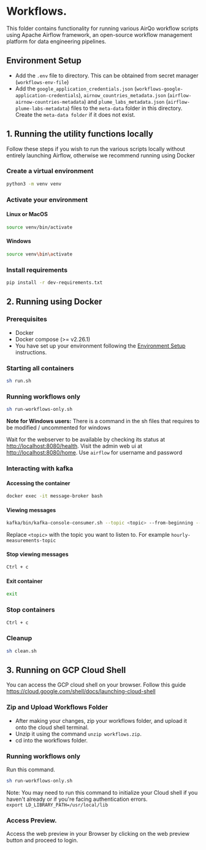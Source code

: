 # Workflows.

This folder contains functionality for running various AirQo workflow scripts using Apache Airflow framework, an open-source workflow management platform for data
engineering pipelines.

## Environment Setup

- Add the `.env` file to directory. This can be obtained from secret manager (`workflows-env-file`)
- Add the `google_application_credentials.json` (`workflows-google-application-credentials`), `airnow_countries_metadata.json` (`airflow-airnow-countries-metadata`) and `plume_labs_metadata.json` (`airflow-plume-labs-metadata`) files to the `meta-data` folder in this directory. Create the `meta-data folder` if it does not exist. 

## 1. Running the utility functions locally
Follow these steps if you wish to run the various scripts locally without entirely launching Airflow, otherwise we recommend running using Docker

### Create a virtual environment

```bash
python3 -m venv venv
```

### Activate your environment

#### Linux or MacOS

```bash
source venv/bin/activate
```

#### Windows

```bash
source venv\bin\activate
```

### Install requirements

```bash
pip install -r dev-requirements.txt
```
## 2. Running using Docker

### Prerequisites

- Docker
- Docker compose (>= v2.26.1)
- You have set up your environment following the [Environment Setup](#environment-setup)  instructions.

### Starting all containers

```bash
sh run.sh  
```
### Running workflows only

```bash
sh run-workflows-only.sh  
```

**Note for Windows users:** There is a command in the sh files that requires to be modified / uncommented for windows 

Wait for the webserver to be available by checking its status at <http://localhost:8080/health>. Visit the admin web ui
at <http://localhost:8080/home>. Use `airflow` for username and password

### Interacting with kafka

#### Accessing the container

```bash
docker exec -it message-broker bash
```

#### Viewing messages

```bash
kafka/bin/kafka-console-consumer.sh --topic <topic> --from-beginning --bootstrap-server localhost:9092
```

Replace ```<topic>``` with the topic you want to listen to. For example ```hourly-measurements-topic```

#### Stop viewing messages

```bash
Ctrl + c
```

#### Exit container

```bash
exit
```

### Stop containers

```bash
Ctrl + c
```

### Cleanup

```bash
sh clean.sh  
```


## 3. Running on GCP Cloud Shell
You can access the GCP cloud shell on your browser. Follow this guide <https://cloud.google.com/shell/docs/launching-cloud-shell>
### Zip and Upload Workflows Folder
- After making your changes, zip your workflows folder, and upload it onto the cloud shell terminal.
- Unzip it using the command `unzip workflows.zip`.
- cd into the workflows folder.
### Running workflows only
Run this command.

```bash
sh run-workflows-only.sh  
```

Note: You may need to run this command to initialize your Cloud shell if you haven't already or if you're facing authentication errors.  
` export LD_LIBRARY_PATH=/usr/local/lib `

### Access Preview.
Access the web preview in your Browser by clicking on the web preview button and proceed to login.